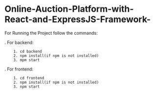 # Online-Auction-Platform-with-React-and-ExpressJS-Framework-


For Running the Project follow the commands:

   . For backend:
   
        1. cd backend
        2. npm install(if npm is not installed)
        3. mpm start
   . For frontend:
   
        1. cd frontend
        2. npm install(if npm is not installed)
        3. npm start
